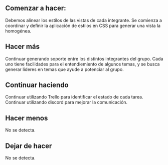 ## Comenzar a hacer:
Debemos alinear los estilos de las vistas de cada integrante. Se comienza a coordinar y definir la aplicación de estilos en CSS para generar una vista la homogénea.

## Hacer más
Continuar generando soporte entre los distintos integrantes del grupo. Cada uno tiene facilidades para el entendiemiento de algunos temas, y se busca generar lideres en temas que ayude a potenciar al grupo.

## Continuar haciendo
Continuar utilizando Trello para identificar el estado de cada tarea. Continuar utilizando discord para mejorar la comunicación.

## Hacer menos
No se detecta.

## Dejar de hacer
No se detecta.